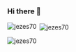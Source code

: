 ### Hi there 👋

<!--
**jezes70/jezes70** is a ✨ _special_ ✨ repository because its `README.md` (this file) appears on your GitHub profile.

Here are some ideas to get you started:

- 🔭 I’m currently working on ...
- 🌱 I’m currently learning ...
- 👯 I’m looking to collaborate on ...
- 🤔 I’m looking for help with ...
- 💬 Ask me about ...
- 📫 How to reach me: ...
- 😄 Pronouns: ...
- ⚡ Fun fact: ...
-->

<p><img align="left" src="https://github-readme-stats.vercel.app/api/top-langs?username=jezes70&show_icons=true&locale=en&layout=compact" alt="jezes70" /></p>

<p>&nbsp;<img align="center" src="https://github-readme-stats.vercel.app/api?username=jezes70&show_icons=true&locale=en" alt="jezes70" /></p>

<p><img align="center" src="https://github-readme-streak-stats.herokuapp.com/?user=**jezes70**&" alt="jezes70" /></p>
